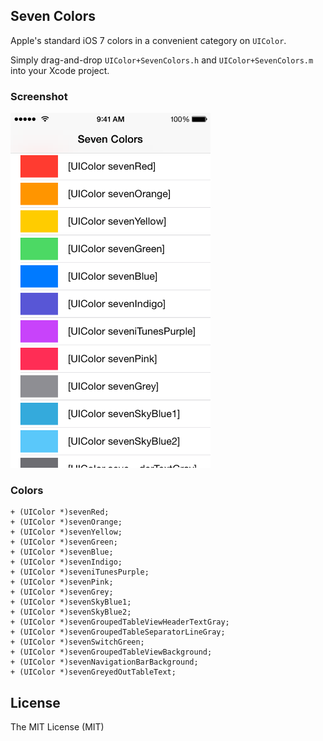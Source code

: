 ## Seven Colors

Apple's standard iOS 7 colors in a convenient category on `UIColor`.

Simply drag-and-drop `UIColor+SevenColors.h` and `UIColor+SevenColors.m` into your Xcode project.

### Screenshot

<img src="screenshot.png" width="320" height="568"></img>

### Colors

	+ (UIColor *)sevenRed;
	+ (UIColor *)sevenOrange;
	+ (UIColor *)sevenYellow;
	+ (UIColor *)sevenGreen;
	+ (UIColor *)sevenBlue;
	+ (UIColor *)sevenIndigo;
	+ (UIColor *)seveniTunesPurple;
	+ (UIColor *)sevenPink;
	+ (UIColor *)sevenGrey;
	+ (UIColor *)sevenSkyBlue1;
	+ (UIColor *)sevenSkyBlue2;
	+ (UIColor *)sevenGroupedTableViewHeaderTextGray;
	+ (UIColor *)sevenGroupedTableSeparatorLineGray;
	+ (UIColor *)sevenSwitchGreen;
	+ (UIColor *)sevenGroupedTableViewBackground;
	+ (UIColor *)sevenNavigationBarBackground;
	+ (UIColor *)sevenGreyedOutTableText;

## License

The MIT License (MIT)
